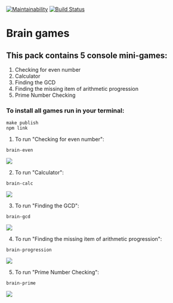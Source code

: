 [![Maintainability](https://api.codeclimate.com/v1/badges/c473c8834d30a4e5633b/maintainability)](https://codeclimate.com/github/irkinwork/project-lvl1-s508/maintainability) [![Build Status](https://travis-ci.org/irkinwork/project-lvl1-s508.svg?branch=master)](https://travis-ci.org/irkinwork/project-lvl1-s508)

# Brain games

## This pack contains 5 console mini-games: 

1. Checking for even number
1. Calculator
1. Finding the GCD
1. Finding the missing item of arithmetic progression
1. Prime Number Checking

### To install all games run in your terminal:

```
make publish
npm link
````
1. To run "Checking for even number":
```
brain-even
```

![](https://irkinwork.github.io/project-lvl1-s508/even.svg)

2. To run "Calculator":
```
brain-calc
```

![](https://irkinwork.github.io/project-lvl1-s508/calc.svg)

3. To run "Finding the GCD":
```
brain-gcd
```

![](https://irkinwork.github.io/project-lvl1-s508/prog.svg)

4. To run "Finding the missing item of arithmetic progression":
```
brain-progression
```

![](https://irkinwork.github.io/project-lvl1-s508/prime.svg)

5. To run "Prime Number Checking":

```
brain-prime
```

![](https://irkinwork.github.io/project-lvl1-s508/prog.svg)